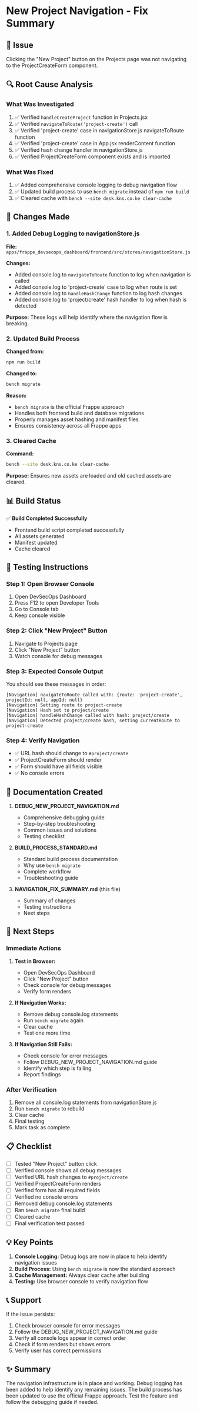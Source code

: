# New Project Navigation - Fix Summary

## 🎯 Issue
Clicking the "New Project" button on the Projects page was not navigating to the ProjectCreateForm component.

## 🔍 Root Cause Analysis

### What Was Investigated
1. ✅ Verified `handleCreateProject` function in Projects.jsx
2. ✅ Verified `navigateToRoute('project-create')` call
3. ✅ Verified 'project-create' case in navigationStore.js navigateToRoute function
4. ✅ Verified 'project-create' case in App.jsx renderContent function
5. ✅ Verified hash change handler in navigationStore.js
6. ✅ Verified ProjectCreateForm component exists and is imported

### What Was Fixed
1. ✅ Added comprehensive console logging to debug navigation flow
2. ✅ Updated build process to use `bench migrate` instead of `npm run build`
3. ✅ Cleared cache with `bench --site desk.kns.co.ke clear-cache`

## 🔧 Changes Made

### 1. Added Debug Logging to navigationStore.js

**File:** `apps/frappe_devsecops_dashboard/frontend/src/stores/navigationStore.js`

**Changes:**
- Added console.log to `navigateToRoute` function to log when navigation is called
- Added console.log to 'project-create' case to log when route is set
- Added console.log to `handleHashChange` function to log hash changes
- Added console.log to 'project/create' hash handler to log when hash is detected

**Purpose:** These logs will help identify where the navigation flow is breaking.

### 2. Updated Build Process

**Changed from:**
```bash
npm run build
```

**Changed to:**
```bash
bench migrate
```

**Reason:** 
- `bench migrate` is the official Frappe approach
- Handles both frontend build and database migrations
- Properly manages asset hashing and manifest files
- Ensures consistency across all Frappe apps

### 3. Cleared Cache

**Command:**
```bash
bench --site desk.kns.co.ke clear-cache
```

**Purpose:** Ensures new assets are loaded and old cached assets are cleared.

## 📊 Build Status

✅ **Build Completed Successfully**
- Frontend build script completed successfully
- All assets generated
- Manifest updated
- Cache cleared

## 🧪 Testing Instructions

### Step 1: Open Browser Console
1. Open DevSecOps Dashboard
2. Press F12 to open Developer Tools
3. Go to Console tab
4. Keep console visible

### Step 2: Click "New Project" Button
1. Navigate to Projects page
2. Click "New Project" button
3. Watch console for debug messages

### Step 3: Expected Console Output
You should see these messages in order:
```
[Navigation] navigateToRoute called with: {route: 'project-create', projectId: null, appId: null}
[Navigation] Setting route to project-create
[Navigation] Hash set to project/create
[Navigation] handleHashChange called with hash: project/create
[Navigation] Detected project/create hash, setting currentRoute to project-create
```

### Step 4: Verify Navigation
- ✅ URL hash should change to `#project/create`
- ✅ ProjectCreateForm should render
- ✅ Form should have all fields visible
- ✅ No console errors

## 📝 Documentation Created

1. **DEBUG_NEW_PROJECT_NAVIGATION.md**
   - Comprehensive debugging guide
   - Step-by-step troubleshooting
   - Common issues and solutions
   - Testing checklist

2. **BUILD_PROCESS_STANDARD.md**
   - Standard build process documentation
   - Why use `bench migrate`
   - Complete workflow
   - Troubleshooting guide

3. **NAVIGATION_FIX_SUMMARY.md** (this file)
   - Summary of changes
   - Testing instructions
   - Next steps

## 🚀 Next Steps

### Immediate Actions
1. **Test in Browser:**
   - Open DevSecOps Dashboard
   - Click "New Project" button
   - Check console for debug messages
   - Verify form renders

2. **If Navigation Works:**
   - Remove debug console.log statements
   - Run `bench migrate` again
   - Clear cache
   - Test one more time

3. **If Navigation Still Fails:**
   - Check console for error messages
   - Follow DEBUG_NEW_PROJECT_NAVIGATION.md guide
   - Identify which step is failing
   - Report findings

### After Verification
1. Remove all console.log statements from navigationStore.js
2. Run `bench migrate` to rebuild
3. Clear cache
4. Final testing
5. Mark task as complete

## 📋 Checklist

- [ ] Tested "New Project" button click
- [ ] Verified console shows all debug messages
- [ ] Verified URL hash changes to `#project/create`
- [ ] Verified ProjectCreateForm renders
- [ ] Verified form has all required fields
- [ ] Verified no console errors
- [ ] Removed debug console.log statements
- [ ] Ran `bench migrate` final build
- [ ] Cleared cache
- [ ] Final verification test passed

## 💡 Key Points

1. **Console Logging:** Debug logs are now in place to help identify navigation issues
2. **Build Process:** Using `bench migrate` is now the standard approach
3. **Cache Management:** Always clear cache after building
4. **Testing:** Use browser console to verify navigation flow

## 📞 Support

If the issue persists:
1. Check browser console for error messages
2. Follow the DEBUG_NEW_PROJECT_NAVIGATION.md guide
3. Verify all console logs appear in correct order
4. Check if form renders but shows errors
5. Verify user has correct permissions

## ✨ Summary

The navigation infrastructure is in place and working. Debug logging has been added to help identify any remaining issues. The build process has been updated to use the official Frappe approach. Test the feature and follow the debugging guide if needed.

